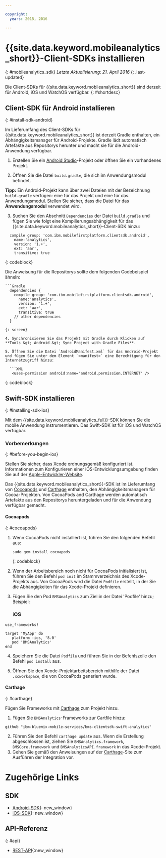 ```yaml
---

copyright:
  years: 2015, 2016

---
```


# {{site.data.keyword.mobileanalytics_short}}-Client-SDKs installieren
{: #mobileanalytics_sdk}
*Letzte Aktualisierung: 21. April 2016*
{: .last-updated}

Die Client-SDKs für {{site.data.keyword.mobileanalytics_short}} sind derzeit für Android, iOS und WatchOS verfügbar.
{: #shortdesc}

## Client-SDK für Android installieren
{: #install-sdk-android}

Im Lieferumfang des Client-SDKs für {{site.data.keyword.mobileanalytics_short}} ist derzeit Gradle enthalten, ein Abhängigkeitsmanager für Android-Projekte. Gradle lädt automatisch Artefakte aus Repositorys herunter und macht sie für die Android-Anwendung verfügbar.

1. Erstellen Sie ein [Android Studio](http://developer.android.com/sdk/index.html)-Projekt oder öffnen Sie ein vorhandenes Projekt.

2. Öffnen Sie die Datei `build.gradle`, die sich im Anwendungsmodul befindet.

  **Tipp:** Ein Android-Projekt kann über zwei Dateien mit der Bezeichnung `build.gradle` verfügen: eine für das Projekt und eine für das Anwendungsmodul. Stellen Sie sicher, dass die Datei für das **Anwendungsmodul** verwendet wird.

3. Suchen Sie den Abschnitt `Dependencies` der Datei `build.gradle` und fügen Sie wie folgt eine Kompilierungsabhängigkeit für das {{site.data.keyword.mobileanalytics_short}}-Client-SDK hinzu:

  ```Gradle
    compile group: 'com.ibm.mobilefirstplatform.clientsdk.android',    
      name:'analytics',
      version: '1.+',
      ext: 'aar',
      transitive: true
  ```
  {: codeblock}

  Die Anweisung für die Repositorys sollte dem folgenden Codebeispiel ähneln:

	```Gradle
      dependencies {
        compile group: 'com.ibm.mobilefirstplatform.clientsdk.android',    
          name:'analytics',
          version: '1.+',
          ext: 'aar',
          transitive: true
    	// other dependencies  
      }
  ```
  {: screen}

4. Synchronisieren Sie das Projekt mit Gradle durch Klicken auf **Tools &gt; Android &gt; Sync Project with Gradle Files**.

5. Öffnen Sie die Datei `AndroidManifest.xml` für das Android-Projekt und fügen Sie unter dem Element `<manifest>` eine Berechtigung für den Internetzugriff hinzu:

	```XML
	 <uses-permission android:name="android.permission.INTERNET" />
   ```
   {: codeblock}


## Swift-SDK installieren
{: #installing-sdk-ios}

Mit dem {{site.data.keyword.mobileanalytics_full}}-SDK können Sie die mobile Anwendung instrumentieren. Das Swift-SDK ist für iOS und WatchOS verfügbar.

### Vorbemerkungen
{: #before-you-begin-ios}

Stellen Sie sicher, dass Xcode ordnungsgemäß konfiguriert ist. Informationen zum Konfigurieren einer iOS-Entwicklungsumgebung finden Sie auf der [Apple-Entwickler-Website](https://developer.apple.com/support/xcode/).

Das {{site.data.keyword.mobileanalytics_short}}-SDK ist im Lieferumfang von [Cocoapods](https://cocoapods.org/) und [Carthage](https://github.com/Carthage/Carthage#getting-started) enthalten, den Abhängigkeitsmanagern für Cocoa-Projekten. Von CocoaPods and Carthage werden automatisch Artefakte aus den Repositorys heruntergeladen und für die Anwendung verfügbar gemacht.

#### Cocoapods
{: #cocoapods}
1. Wenn CocoaPods nicht installiert ist, führen Sie den folgenden Befehl aus:

    ```
    sudo gem install cocoapods
    ```
    {: codeblock}

2. Wenn der Arbeitsbereich noch nicht für CocoaPods initialisiert ist, führen Sie den Befehl `pod init` im Stammverzeichnis des Xcode-Projekts aus. Von CocoaPods wird die Datei `Podfile` erstellt, in der Sie die Abhängigkeiten für das Xcode-Projekt definieren.

3. Fügen Sie den Pod `BMSAnalytics` zum Ziel in der Datei 'Podfile' hinzu; Beispiel:

	### iOS

  ```
  use_frameworks!

  target 'MyApp' do
     platform :ios, '8.0'
     pod 'BMSAnalytics'
  end
  ```

4. Speichern Sie die Datei `Podfile` und führen Sie in der Befehlszeile den Befehl `pod install` aus.

5. Öffnen Sie den Xcode-Projektarbeitsbereich mithilfe der Datei `.xcworkspace`, die von CocoaPods generiert wurde.

#### Carthage
{: #carthage}

Fügen Sie Frameworks mit [Carthage](https://github.com/Carthage/Carthage#if-youre-building-for-ios-tvos-or-watchos) zum Projekt hinzu.

1. Fügen Sie `BMSAnalytics`-Frameworks zur Cartfile hinzu:
  ```
  github "ibm-bluemix-mobile-services/bms-clientsdk-swift-analytics"
  ```
2. Führen Sie den Befehl `carthage update` aus. Wenn die Erstellung abgeschlossen ist, ziehen Sie `BMSAnalytics.framework`, `BMSCore.framework` und `BMSAnalyticsAPI.framework` in das Xcode-Projekt.
3. Gehen Sie gemäß den Anweisungen auf der [Carthage](https://github.com/Carthage/Carthage#if-youre-building-for-ios-tvos-or-watchos)-Site zum Ausführen der Integration vor.

# Zugehörige Links

## SDK
* [Android-SDK](https://github.com/ibm-bluemix-mobile-services/bms-clientsdk-android-analytics){: new_window}  
* [iOS-SDK](https://github.com/ibm-bluemix-mobile-services/bms-clientsdk-swift-analytics){: new_window}

## API-Referenz
{: #api}
* [REST-API](https://mobile-analytics-dashboard.{DomainName}/analytics-service/){:new_window}

